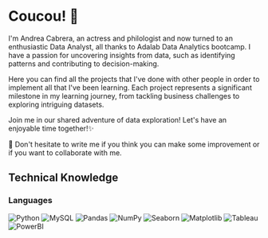 # Coucou! 👋

I'm Andrea Cabrera, an actress and philologist and now turned to an enthusiastic Data Analyst, all thanks to Adalab Data Analytics bootcamp. I have a passion for uncovering insights from data, such as identifying patterns and contributing to decision-making.

Here you can find all the projects that I've done with other people in order to implement all that I've been learning. Each project represents a significant milestone in my learning journey, from tackling business challenges to exploring intriguing datasets.

Join me in our shared adventure of data exploration! Let's have an enjoyable time together!✨ 
 
🌱 Don't hesitate to write me if you think you can make some improvement or if you want to collaborate with me. 

## Technical Knowledge

### Languages

![Python](https://img.shields.io/badge/Python--3776AB?style=plastic&logo=Python)
![MySQL](https://img.shields.io/badge/MySQL--3776AB?style=plastic&logo=MySQl)
![Pandas](https://img.shields.io/badge/Pandas--3776AB?style=plastic&logo=Pandas)
![NumPy](https://img.shields.io/badge/NumPy--3776AB?style=plastic&logo=NumPy)
![Seaborn](https://img.shields.io/badge/Seaborn--3776AB?style=plastic&logo=Seaborn)
![Matplotlib](https://img.shields.io/badge/Matplotlib--3776AB?style=plastic&logo=Matplotlib)
![Tableau](https://img.shields.io/badge/Tableau--3776AB?style=plastic&logo=Tableau)
![PowerBI](https://img.shields.io/badge/PowerBI--3776AB?style=plastic&logo=PowerBI)
